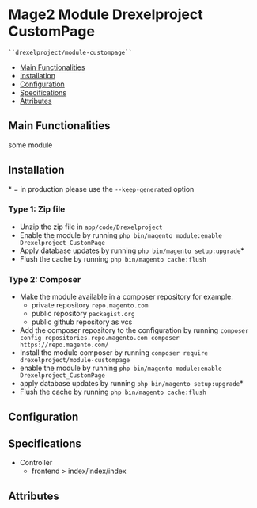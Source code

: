 # Mage2 Module Drexelproject CustomPage

    ``drexelproject/module-custompage``

 - [Main Functionalities](#markdown-header-main-functionalities)
 - [Installation](#markdown-header-installation)
 - [Configuration](#markdown-header-configuration)
 - [Specifications](#markdown-header-specifications)
 - [Attributes](#markdown-header-attributes)


## Main Functionalities
some module

## Installation
\* = in production please use the `--keep-generated` option

### Type 1: Zip file

 - Unzip the zip file in `app/code/Drexelproject`
 - Enable the module by running `php bin/magento module:enable Drexelproject_CustomPage`
 - Apply database updates by running `php bin/magento setup:upgrade`\*
 - Flush the cache by running `php bin/magento cache:flush`

### Type 2: Composer

 - Make the module available in a composer repository for example:
    - private repository `repo.magento.com`
    - public repository `packagist.org`
    - public github repository as vcs
 - Add the composer repository to the configuration by running `composer config repositories.repo.magento.com composer https://repo.magento.com/`
 - Install the module composer by running `composer require drexelproject/module-custompage`
 - enable the module by running `php bin/magento module:enable Drexelproject_CustomPage`
 - apply database updates by running `php bin/magento setup:upgrade`\*
 - Flush the cache by running `php bin/magento cache:flush`


## Configuration




## Specifications

 - Controller
	- frontend > index/index/index


## Attributes




